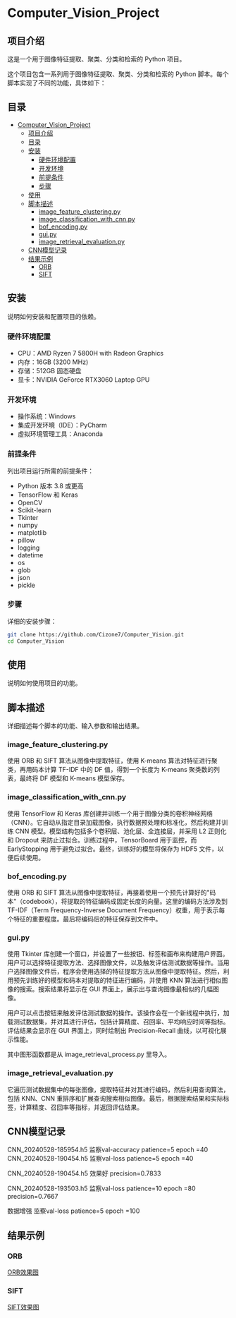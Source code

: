 # Computer_Vision_Project

## 项目介绍

这是一个用于图像特征提取、聚类、分类和检索的 Python 项目。

这个项目包含一系列用于图像特征提取、聚类、分类和检索的 Python 脚本。每个脚本实现了不同的功能，具体如下：

## 目录

- [Computer\_Vision\_Project](#computer_vision_project)
  - [项目介绍](#项目介绍)
  - [目录](#目录)
  - [安装](#安装)
    - [硬件环境配置](#硬件环境配置)
    - [开发环境](#开发环境)
    - [前提条件](#前提条件)
    - [步骤](#步骤)
  - [使用](#使用)
  - [脚本描述](#脚本描述)
    - [image\_feature\_clustering.py](#image_feature_clusteringpy)
    - [image\_classification\_with\_cnn.py](#image_classification_with_cnnpy)
    - [bof\_encoding.py](#bof_encodingpy)
    - [gui.py](#guipy)
    - [image\_retrieval\_evaluation.py](#image_retrieval_evaluationpy)
  - [CNN模型记录](#cnn模型记录)
  - [结果示例](#结果示例)
    - [ORB](#orb)
    - [SIFT](#sift)

## 安装

说明如何安装和配置项目的依赖。
### 硬件环境配置

- CPU：AMD Ryzen 7 5800H with Radeon Graphics
- 内存：16GB (3200 MHz)
- 存储：512GB 固态硬盘
- 显卡：NVIDIA GeForce RTX3060 Laptop GPU

### 开发环境

- 操作系统：Windows
- 集成开发环境（IDE）：PyCharm
- 虚拟环境管理工具：Anaconda

### 前提条件

列出项目运行所需的前提条件：

- Python 版本 3.8 或更高
- TensorFlow 和 Keras
- OpenCV
- Scikit-learn
- Tkinter
- numpy
- matplotlib
- pillow
- logging
- datetime
- os
- glob
- json
- pickle

### 步骤

详细的安装步骤：

```bash
git clone https://github.com/Cizone7/Computer_Vision.git
cd Computer_Vision
```

## 使用

说明如何使用项目的功能。



## 脚本描述

详细描述每个脚本的功能、输入参数和输出结果。

### image_feature_clustering.py
使用 ORB 和 SIFT 算法从图像中提取特征，使用 K-means 算法对特征进行聚类，再用码本计算 TF-IDF 中的 DF 值，得到一个长度为 K-means 聚类数的列表，最终将 DF 模型和 K-means 模型保存。

### image_classification_with_cnn.py
使用 TensorFlow 和 Keras 库创建并训练一个用于图像分类的卷积神经网络（CNN）。它自动从指定目录加载图像，执行数据预处理和标准化，然后构建并训练 CNN 模型。模型结构包括多个卷积层、池化层、全连接层，并采用 L2 正则化和 Dropout 来防止过拟合。训练过程中，TensorBoard 用于监控，而 EarlyStopping 用于避免过拟合。最终，训练好的模型将保存为 HDF5 文件，以便后续使用。

### bof_encoding.py
使用 ORB 和 SIFT 算法从图像中提取特征，再接着使用一个预先计算好的"码本"（codebook），将提取的特征编码成固定长度的向量。这里的编码方法涉及到 TF-IDF（Term Frequency-Inverse Document Frequency）权重，用于表示每个特征的重要程度。最后将编码后的特征保存到文件中。

### gui.py
使用 Tkinter 库创建一个窗口，并设置了一些按钮、标签和画布来构建用户界面。用户可以选择特征提取方法、选择图像文件，以及触发评估测试数据等操作。当用户选择图像文件后，程序会使用选择的特征提取方法从图像中提取特征。然后，利用预先训练好的模型和码本对提取的特征进行编码，并使用 KNN 算法进行相似图像的搜索。搜索结果将显示在 GUI 界面上，展示出与查询图像最相似的几幅图像。

用户可以点击按钮来触发评估测试数据的操作。该操作会在一个新线程中执行，加载测试数据集，并对其进行评估，包括计算精度、召回率、平均响应时间等指标。评估结果会显示在 GUI 界面上，同时绘制出 Precision-Recall 曲线，以可视化展示性能。

其中图形函数都是从 image_retrieval_process.py 里导入。

### image_retrieval_evaluation.py
它遍历测试数据集中的每张图像，提取特征并对其进行编码，然后利用查询算法，包括 KNN、CNN 重排序和扩展查询搜索相似图像。最后，根据搜索结果和实际标签，计算精度、召回率等指标，并返回评估结果。

## CNN模型记录
CNN_20240528-185954.h5  监察val-accuracy patience=5 epoch =40
CNN_20240528-190454.h5  监察val-loss  patience=5 epoch =40

CNN_20240528-190454.h5 效果好 precision=0.7833

CNN_20240528-193503.h5 监察val-loss  patience=10 epoch =80 precision=0.7667

数据增强 监察val-loss  patience=5 epoch =100

## 结果示例
### ORB
[ORB效果图](Readme_image/image1.png)
### SIFT
[SIFT效果图](Readme_image/image2.png)